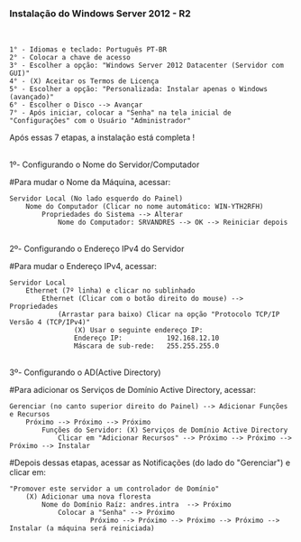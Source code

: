 <h3>Instalação do Windows Server 2012 - R2</h3><br>

	1° - Idiomas e teclado: Português PT-BR
	2° - Colocar a chave de acesso
	3° - Escolher a opção: "Windows Server 2012 Datacenter (Servidor com GUI)"
	4° - (X) Aceitar os Termos de Licença
	5° - Escolher a opção: "Personalizada: Instalar apenas o Windows (avançado)"
	6° - Escolher o Disco --> Avançar
	7° - Após iniciar, colocar a "Senha" na tela inicial de "Configurações" com o Usuário "Administrador"
 Após essas 7 etapas, a instalação está completa !<br><br>

1º- Configurando o Nome do Servidor/Computador<br>

#Para mudar o Nome da Máquina, acessar:
		
  	Servidor Local (No lado esquerdo do Painel)
 		Nome do Computador (Clicar no nome automático: WIN-YTH2RFH)
  			Propriedades do Sistema --> Alterar
				Nome do Computador: SRVANDRES --> OK --> Reiniciar depois

<br>2º- Configurando o Endereço IPv4 do Servidor<br>

#Para mudar o Endereço IPv4, acessar:<br>

	Servidor Local
 		Ethernet (7º linha) e clicar no sublinhado
  			Ethernet (Clicar com o botão direito do mouse) --> Propriedades
   				(Arrastar para baixo) Clicar na opção "Protocolo TCP/IP Versão 4 (TCP/IPv4)"
					(X) Usar o seguinte endereço IP:
					Endereço IP:           192.168.12.10
					Máscara de sub-rede:   255.255.255.0

<br>3º- Configurando o AD(Active Directory)

#Para adicionar os Serviços de Domínio Active Directory, acessar:

	Gerenciar (no canto superior direito do Painel) --> Adicionar Funções e Recursos
 		Próximo --> Próximo --> Próximo
  			Funções do Servidor: (X) Serviços de Domínio Active Directory
				Clicar em "Adicionar Recursos" --> Próximo --> Próximo --> Próximo --> Instalar
   					

#Depois dessas etapas, acessar as Notificações (do lado do "Gerenciar") e clicar em:
		
	"Promover este servidor a um controlador de Domínio"
		(X) Adicionar uma nova floresta
			Nome do Domínio Raíz: andres.intra  --> Próximo
   				Colocar a "Senha" --> Próximo
       					Próximo --> Próximo --> Próximo --> Próximo --> Instalar (a máquina será reiniciada)
